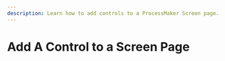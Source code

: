 ```yaml
---
description: Learn how to add controls to a ProcessMaker Screen page.
---
```


# Add A Control to a Screen Page

